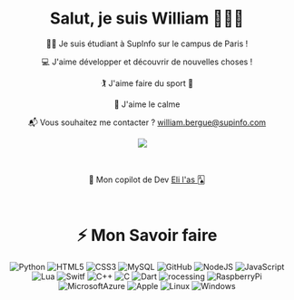 <div align="center">
	<h1>Salut, je suis William 👋👨‍💻</h1>
	<p>👨‍🎓 Je suis étudiant à SupInfo sur le campus de Paris !</p>
	<p>💻 J'aime développer et découvrir de nouvelles choses !</p>
	<p>🏌️ J'aime faire du sport 🏃</p>
	<p>🌳 J'aime le calme</p>
	<p>📬 Vous souhaitez me contacter ? <a href="mailto:william.bergue@supinfo.com">william.bergue@supinfo.com</a></p>
	<p><a target="_blank"href="https://www.linkedin.com/in/bergue-william-supinfo/"><img src="https://img.shields.io/badge/linkedin-%230077B5.svg?&style=for-the-badge&logo=linkedin&logoColor=white" /></a>&nbsp;&nbsp;&nbsp;&nbsp;</p>
	<br>
	<p>👥 Mon copilot de Dev <a href="https://github.com/Eliftb186">Eli l'as 🂡</a> </p>
	<br>
	<h1>⚡ Mon Savoir faire</h1>
	<img src="https://img.shields.io/badge/-Python-black?style=flat-square&logo=Python" alt="Python">
	<img src="https://img.shields.io/badge/-HTML5-E34F26?style=flat-square&logo=html5&logoColor=white" alt="HTML5">
	<img src="https://img.shields.io/badge/-CSS3-1572B6?style=flat-square&logo=css3" alt="CSS3">
	<img src="https://img.shields.io/badge/-MySQL-03224C?style=flat-square&logo=mysql" alt="MySQL">
	<img src="https://img.shields.io/badge/-GitHub-181717?style=flat-square&logo=github" alt="GitHub">
	<img src="https://img.shields.io/badge/-Nodejs-black?style=flat-square&logo=Node.js" alt="NodeJS">
	<img src="https://img.shields.io/badge/-JavaScript-black?style=flat-square&logo=javascript" alt="JavaScript">
	<img src="https://img.shields.io/badge/-Lua-0008FF?style=flat-square&logo=lua" alt="Lua">
	<img src="https://img.shields.io/badge/-Swift-696969?style=flat-square&logo=swift" alt="Switf">
	<img src="https://img.shields.io/badge/-C++-3DAEEF?style=flat-square&logo=cpp" alt="C++">
	<img src="https://img.shields.io/badge/--007CC7?style=flat-square&logo=c" alt="C">
	<img src="https://img.shields.io/badge/-Dart-001FFF?style=flat-square&logo=dart" alt="Dart">
	<img src="https://img.shields.io/badge/-Processing-001FFF?style=flat-square&logo=processing" alt="rocessing">
	<img src="https://img.shields.io/badge/-Raspberry%20Pi-C51A4A?style=flat-square&logo=Raspberry-Pi" alt="RaspberryPi">
	<img src="https://img.shields.io/badge/Microsoft%20Azure-232F7E?style=flat-square&logo=microsoft-azure" alt="MicrosoftAzure">
	<img src="https://img.shields.io/badge/-Apple-696969?style=flat-square&logo=apple" alt="Apple">
	<img src="https://img.shields.io/badge/-Lunix-white?style=flat-square&logo=linux" alt="Linux">
	<img src="https://img.shields.io/badge/-Windows-3DAEEF?style=flat-square&logo=windows" alt="Windows">

